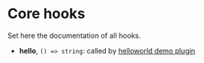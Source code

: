 # Core hooks

Set here the documentation of all hooks.

- **hello**, `() => string`: called by [helloworld demo plugin](./src/plugins/helloworld.ts)
